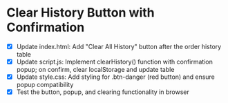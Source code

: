 # Clear History Button with Confirmation

- [x] Update index.html: Add "Clear All History" button after the order history table
- [x] Update script.js: Implement clearHistory() function with confirmation popup; on confirm, clear localStorage and update table
- [x] Update style.css: Add styling for .btn-danger (red button) and ensure popup compatibility
- [x] Test the button, popup, and clearing functionality in browser
